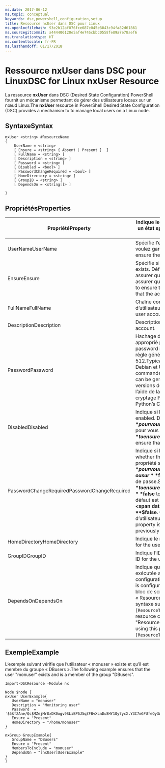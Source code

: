 ```yaml
---
ms.date: 2017-06-12
ms.topic: conceptual
keywords: dsc,powershell,configuration,setup
title: Ressource nxUser dans DSC pour Linux
ms.openlocfilehash: 93e2b12af076fce687e045e3043c94fa82d61861
ms.sourcegitcommit: a444406120e5af4e746cbbc0558fe89a7e78aef6
ms.translationtype: HT
ms.contentlocale: fr-FR
ms.lasthandoff: 01/17/2018
---
```

# <a name="dsc-for-linux-nxuser-resource"></a><span data-ttu-id="ffddc-103">Ressource nxUser dans DSC pour Linux</span><span class="sxs-lookup"><span data-stu-id="ffddc-103">DSC for Linux nxUser Resource</span></span>

<span data-ttu-id="ffddc-104">La ressource **nxUser** dans DSC (Desired State Configuration) PowerShell fournit un mécanisme permettant de gérer des utilisateurs locaux sur un nœud Linux.</span><span class="sxs-lookup"><span data-stu-id="ffddc-104">The **nxUser** resource in PowerShell Desired State Configuration (DSC) provides a mechanism to to manage local users on a Linux node.</span></span>

## <a name="syntax"></a><span data-ttu-id="ffddc-105">Syntaxe</span><span class="sxs-lookup"><span data-stu-id="ffddc-105">Syntax</span></span>

```
nxUser <string> #ResourceName
{
    UserName = <string>
    [ Ensure = <string> { Absent | Present }  ]
    [ FullName = <string> ]
    [ Description = <string> ]
    [ Password = <string> ]
    [ Disabled = <bool> ]
    [ PasswordChangeRequired = <bool> ]
    [ HomeDirectory = <string> ]
    [ GroupID = <string> ]
    [ DependsOn = <string[]> ]

}
```

## <a name="properties"></a><span data-ttu-id="ffddc-106">Propriétés</span><span class="sxs-lookup"><span data-stu-id="ffddc-106">Properties</span></span>

|  <span data-ttu-id="ffddc-107">Propriété</span><span class="sxs-lookup"><span data-stu-id="ffddc-107">Property</span></span> |  <span data-ttu-id="ffddc-108">Indique le nom du compte pour lequel vous souhaitez garantir un état spécifique.</span><span class="sxs-lookup"><span data-stu-id="ffddc-108">Indicates the account name for which you want to ensure a specific state.</span></span> | 
|---|---|
| <span data-ttu-id="ffddc-109">UserName</span><span class="sxs-lookup"><span data-stu-id="ffddc-109">UserName</span></span>| <span data-ttu-id="ffddc-110">Spécifie l’emplacement d’un fichier ou d’un répertoire dont vous voulez garantir l’état.</span><span class="sxs-lookup"><span data-stu-id="ffddc-110">Specifies the location where you want to ensure the state for a file or directory.</span></span>| 
| <span data-ttu-id="ffddc-111">Ensure</span><span class="sxs-lookup"><span data-stu-id="ffddc-111">Ensure</span></span>| <span data-ttu-id="ffddc-112">Spécifie si le compte existe.</span><span class="sxs-lookup"><span data-stu-id="ffddc-112">Specifies whether the account exists.</span></span> <span data-ttu-id="ffddc-113">Définissez cette propriété sur « Present » pour vous assurer que le compte existe, ou sur « Absent » pour vous assurer que le compte n’existe pas.</span><span class="sxs-lookup"><span data-stu-id="ffddc-113">Set this property to "Present" to ensure that the account exists, and set it to "Absent" to ensure that the account does not exist.</span></span>| 
| <span data-ttu-id="ffddc-114">FullName</span><span class="sxs-lookup"><span data-stu-id="ffddc-114">FullName</span></span>| <span data-ttu-id="ffddc-115">Chaîne contenant le nom complet à utiliser pour le compte d’utilisateur.</span><span class="sxs-lookup"><span data-stu-id="ffddc-115">A string that contains the full name to use for the user account.</span></span>| 
| <span data-ttu-id="ffddc-116">Description</span><span class="sxs-lookup"><span data-stu-id="ffddc-116">Description</span></span>| <span data-ttu-id="ffddc-117">Description du compte d’utilisateur.</span><span class="sxs-lookup"><span data-stu-id="ffddc-117">The description for the user account.</span></span>| 
| <span data-ttu-id="ffddc-118">Password</span><span class="sxs-lookup"><span data-stu-id="ffddc-118">Password</span></span>| <span data-ttu-id="ffddc-119">Hachage du mot de passe de l’utilisateur dans le format approprié pour l’ordinateur Linux.</span><span class="sxs-lookup"><span data-stu-id="ffddc-119">The hash of the users password in the appropriate form for the Linux computer.</span></span> <span data-ttu-id="ffddc-120">En règle générale, il s’agit d’un hachage salt SHA-256 ou SHA-512.</span><span class="sxs-lookup"><span data-stu-id="ffddc-120">Typically, this is a salted SHA-256, or SHA-512 hash.</span></span> <span data-ttu-id="ffddc-121">Pour Debian et Ubuntu Linux, cette valeur peut être générée avec la commande mkpasswd.</span><span class="sxs-lookup"><span data-stu-id="ffddc-121">On Debian and Ubuntu Linux, this value can be generated with the mkpasswd command.</span></span> <span data-ttu-id="ffddc-122">Pour les autres versions de Linux, vous pouvez générer la valeur de hachage à l’aide de la méthode crypt disponible dans la bibliothèque de cryptage Python.</span><span class="sxs-lookup"><span data-stu-id="ffddc-122">For other Linux distros, the crypt method of Python’s Crypt library can be used to generate the hash.</span></span>| 
| <span data-ttu-id="ffddc-123">Disabled</span><span class="sxs-lookup"><span data-stu-id="ffddc-123">Disabled</span></span>| <span data-ttu-id="ffddc-124">Indique si le compte est activé.</span><span class="sxs-lookup"><span data-stu-id="ffddc-124">Indicates whether the account is enabled.</span></span> <span data-ttu-id="ffddc-125">Définissez cette propriété sur **$true** pour vous assurer que ce compte est désactivé, ou sur **$false** pour vous assurer qu’il est activé.</span><span class="sxs-lookup"><span data-stu-id="ffddc-125">Set this property to **$true** to ensure that this account is disabled, and set it to **$false** to ensure that it is enabled.</span></span>| 
| <span data-ttu-id="ffddc-126">PasswordChangeRequired</span><span class="sxs-lookup"><span data-stu-id="ffddc-126">PasswordChangeRequired</span></span>| <span data-ttu-id="ffddc-127">Indique si l’utilisateur peut modifier le mot de passe.</span><span class="sxs-lookup"><span data-stu-id="ffddc-127">Indicates whether the user can change the password.</span></span> <span data-ttu-id="ffddc-128">Définissez cette propriété sur **$true** pour vous assurer que l’utilisateur ne modifie pas le mot de passe, ou sur **$false** pour permettre à l’utilisateur de modifier le mot de passe.</span><span class="sxs-lookup"><span data-stu-id="ffddc-128">Set this property to **$true** to ensure that the user cannot change the password, and set it to **$false** to allow the user to change the password.</span></span> <span data-ttu-id="ffddc-129">La valeur par défaut est **$false**.</span><span class="sxs-lookup"><span data-stu-id="ffddc-129">The default value is **$false**.</span></span> <span data-ttu-id="ffddc-130">Cette propriété est évaluée uniquement si le compte d’utilisateur en cours de création n’existe pas encore.</span><span class="sxs-lookup"><span data-stu-id="ffddc-130">This property is only evaluated if the user account did not exist previously and is being created.</span></span>| 
| <span data-ttu-id="ffddc-131">HomeDirectory</span><span class="sxs-lookup"><span data-stu-id="ffddc-131">HomeDirectory</span></span>| <span data-ttu-id="ffddc-132">Indique le répertoire racine de l’utilisateur.</span><span class="sxs-lookup"><span data-stu-id="ffddc-132">The home directory for the user.</span></span>| 
| <span data-ttu-id="ffddc-133">GroupID</span><span class="sxs-lookup"><span data-stu-id="ffddc-133">GroupID</span></span>| <span data-ttu-id="ffddc-134">Indique l’ID de groupe principal de l’utilisateur.</span><span class="sxs-lookup"><span data-stu-id="ffddc-134">The primary group ID for the user.</span></span>| 
| <span data-ttu-id="ffddc-135">DependsOn</span><span class="sxs-lookup"><span data-stu-id="ffddc-135">DependsOn</span></span> | <span data-ttu-id="ffddc-136">Indique que la configuration d’une autre ressource doit être exécutée avant celle de cette ressource.</span><span class="sxs-lookup"><span data-stu-id="ffddc-136">Indicates that the configuration of another resource must run before this resource is configured.</span></span> <span data-ttu-id="ffddc-137">Par exemple, si vous voulez exécuter en premier le bloc de script de configuration de ressource ayant l’ID « ResourceName » et le type « ResourceType », utilisez la syntaxe suivante pour cette propriété : `DependsOn = "[ResourceType]ResourceName"`.</span><span class="sxs-lookup"><span data-stu-id="ffddc-137">For example, if the ID of the resource configuration script block that you want to run first is "ResourceName" and its type is "ResourceType", the syntax for using this property is `DependsOn = "[ResourceType]ResourceName"`.</span></span>| 

## <a name="example"></a><span data-ttu-id="ffddc-138">Exemple</span><span class="sxs-lookup"><span data-stu-id="ffddc-138">Example</span></span>

<span data-ttu-id="ffddc-139">L’exemple suivant vérifie que l’utilisateur « monuser » existe et qu’il est membre du groupe « DBusers ».</span><span class="sxs-lookup"><span data-stu-id="ffddc-139">The following example ensures that the user "monuser" exists and is a member of the group "DBusers".</span></span>

```
Import-DSCResource -Module nx 

Node $node {
nxUser UserExample{
   UserName = "monuser"
   Description = "Monitoring user"
   Password  =    '$6$fZAne/Qc$MZejMrOxDK0ogv9SLiBP5J5qZFBvXLnDu8HY1Oy7ycX.Y3C7mGPUfeQy3A82ev3zIabhDQnj2ayeuGn02CqE/0'
   Ensure = "Present"
   HomeDirectory = "/home/monuser"
}
 
nxGroup GroupExample{
   GroupName = "DBusers"
   Ensure = "Present"
   MembersToInclude = "monuser"
   DependsOn = "[nxUser]UserExample"            
}
}
```

